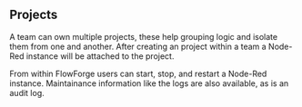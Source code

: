 ## Projects

A team can own multiple projects, these help grouping logic and isolate them from
one and another. After creating an project within a team a Node-Red instance will
be attached to the project.

From within FlowForge users can start, stop, and restart a Node-Red instance.
Maintainance information like the logs are also available, as is an audit log.

